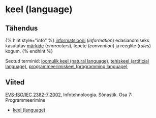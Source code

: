 # keel \(language\)

## Tähendus

{% hint style="info" %}
[informatsiooni](informatsioon-information.md) \(_information_\) edasiandmiseks kasutatav [märkide](maerk-character.md) \(_characters_\), lepete \(_convention_\) ja reeglite \(_rules_\) kogum.
{% endhint %}

Seotud terminid: [loomulik keel \(natural language\)](loomulik-keel-natural-language.md), [tehiskeel \(artificial language\)](tehiskeel-artificial-language.md), [programmeerimiskeel \(programming language\)](programmeerimiskeel-programming-language.md)

## Viited

[EVS-ISO/IEC 2382-7:2002](https://www.evs.ee/et/evs-iso-iec-2382-7-2002), Infotehnoloogia. Sõnastik. Osa 7: Programmeerimine

* [keel \(language\)](http://www.eki.ee/dict/its/index.cgi?Q=D0AADC16-6C03-1014-88DC-FC5F0DBED45A&F=GUID&C01=1&C02=0&C10=1)

